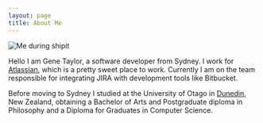 ```yaml
---
layout: page
title: About Me
---
```


![Me during shipit](../assets/shipit-rPcLSCAD.jpg "Me during shipit")

Hello I am Gene Taylor, a software developer from Sydney.
I work for [Atlassian](https://www.atlassian.com/), which is a pretty sweet place to work. Currently I am on the team responsible for integrating JIRA with development tools like Bitbucket.

Before moving to Sydney I studied at the University of Otago in [Dunedin](https://www.google.com.au/maps/place/Dunedin,+New+Zealand/@-41.1155622,166.2844226,5.79z/data=!4m2!3m1!1s0xa82be4e00f5f513d:0x500ef8684799941), New Zealand, obtaining a Bachelor of Arts and Postgraduate diploma in Philosophy and a Diploma for Graduates in Computer Science.
